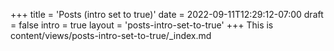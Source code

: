 +++
title = 'Posts (intro set to true)'
date = 2022-09-11T12:29:12-07:00
draft = false
intro = true
layout = 'posts-intro-set-to-true'
+++
This is content/views/posts-intro-set-to-true/_index.md
